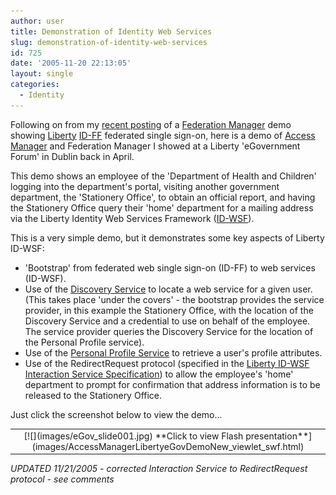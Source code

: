 ```yaml
---
author: user
title: Demonstration of Identity Web Services
slug: demonstration-of-identity-web-services
id: 725
date: '2005-11-20 22:13:05'
layout: single
categories:
  - Identity
---
```


Following on from my [recent posting](http://blogs.sun.com/roller/page/superpat?entry=federation_manager_demonstation) of a [Federation Manager](http://www.sun.com/software/products/federation_mgr/index.xml ) demo showing [Liberty](http://www.projectliberty.org) [ID-FF](http://www.projectliberty.org/resources/specifications.php#box1) federated single sign-on, here is a demo of [Access Manager](http://www.sun.com/software/products/access_mgr/index.xml) and Federation Manager I showed at a Liberty 'eGovernment Forum' in Dublin back in April.

This demo shows an employee of the 'Department of Health and Children' logging into the department's portal, visiting another government department, the 'Stationery Office', to obtain an official report, and having the Stationery Office query their 'home' department for a mailing address via the Liberty Identity Web Services Framework ([ID-WSF](http://www.projectliberty.org/resources/specifications.php#box2a)).

This is a very simple demo, but it demonstrates some key aspects of Liberty ID-WSF:

*   'Bootstrap' from federated web single sign-on (ID-FF) to web services (ID-WSF).
*   Use of the [Discovery Service](http://www.projectliberty.org/specs/liberty-idwsf-disco-svc-v1.2.pdf) to locate a web service for a given user. (This takes place 'under the covers' - the bootstrap provides the service provider, in this example the Stationery Office, with the location of the Discovery Service and a credential to use on behalf of the employee. The service provider queries the Discovery Service for the location of the Personal Profile service).
*   Use of the [Personal Profile Service](http://www.projectliberty.org/specs/liberty-idsis-pp-v1.1.pdf) to retrieve a user's profile attributes.
*   Use of the RedirectRequest protocol (specified in the [Liberty ID-WSF Interaction Service Specification](http://www.projectliberty.org/specs/liberty-idwsf-interaction-svc-v1.1.pdf)) to allow the employee's 'home' department to prompt for confirmation that address information is to be released to the Stationery Office.

Just click the screenshot below to view the demo...

<table align="" border="0" cellpadding="5" width="500">

<tbody>

<tr>

<td align="center">[![](images/eGov_slide001.jpg)  
<span align="center">**Click to view Flash presentation**</span>](images/AccessManagerLibertyeGovDemoNew_viewlet_swf.html) </td>

</tr>

</tbody>

</table>

_UPDATED 11/21/2005 - corrected Interaction Service to RedirectRequest protocol - see comments_